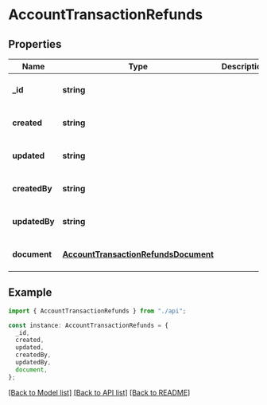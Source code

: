 # AccountTransactionRefunds

## Properties

| Name          | Type                                                                          | Description | Notes                             |
| ------------- | ----------------------------------------------------------------------------- | ----------- | --------------------------------- |
| **\_id**      | **string**                                                                    |             | [optional] [default to undefined] |
| **created**   | **string**                                                                    |             | [optional] [default to undefined] |
| **updated**   | **string**                                                                    |             | [optional] [default to undefined] |
| **createdBy** | **string**                                                                    |             | [optional] [default to undefined] |
| **updatedBy** | **string**                                                                    |             | [optional] [default to undefined] |
| **document**  | [**AccountTransactionRefundsDocument**](AccountTransactionRefundsDocument.md) |             | [optional] [default to undefined] |

## Example

```typescript
import { AccountTransactionRefunds } from "./api";

const instance: AccountTransactionRefunds = {
  _id,
  created,
  updated,
  createdBy,
  updatedBy,
  document,
};
```

[[Back to Model list]](../README.md#documentation-for-models) [[Back to API list]](../README.md#documentation-for-api-endpoints) [[Back to README]](../README.md)
